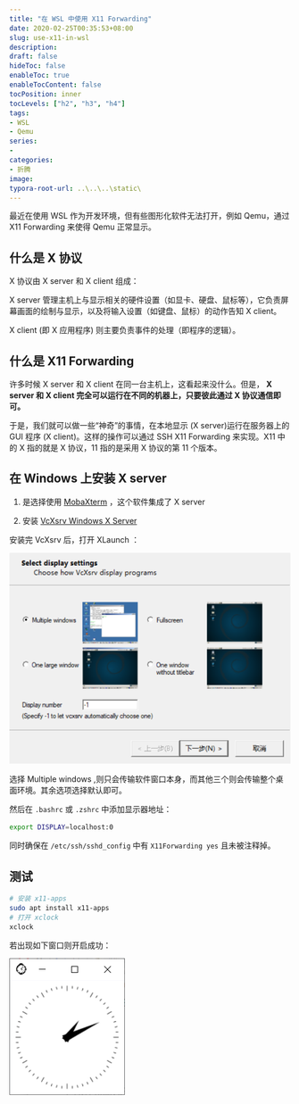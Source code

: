 ```yaml
---
title: "在 WSL 中使用 X11 Forwarding"
date: 2020-02-25T00:35:53+08:00
slug: use-x11-in-wsl
description:
draft: false
hideToc: false
enableToc: true
enableTocContent: false
tocPosition: inner
tocLevels: ["h2", "h3", "h4"]
tags:
- WSL
- Qemu
series:
-
categories:
- 折腾
image:
typora-root-url: ..\..\..\static\
---
```


最近在使用 WSL 作为开发环境，但有些图形化软件无法打开，例如 Qemu，通过 X11 Forwarding 来使得 Qemu 正常显示。

<!--more-->

## 什么是 X 协议

X 协议由 X server 和 X client 组成：

X server 管理主机上与显示相关的硬件设置（如显卡、硬盘、鼠标等），它负责屏幕画面的绘制与显示，以及将输入设置（如键盘、鼠标）的动作告知 X client。

X client (即 X 应用程序) 则主要负责事件的处理（即程序的逻辑）。

## 什么是 X11 Forwarding

许多时候 X server 和 X client 在同一台主机上，这看起来没什么。但是， **X server 和 X client 完全可以运行在不同的机器上，只要彼此通过 X 协议通信即可。**

于是，我们就可以做一些“神奇”的事情，在本地显示 (X server)运行在服务器上的 GUI 程序 (X client)。这样的操作可以通过 SSH X11 Forwarding 来实现。X11 中的 X 指的就是 X 协议，11 指的是采用 X 协议的第 11 个版本。

## 在 Windows 上安装 X server

1. 是选择使用 [MobaXterm](https://mobaxterm.mobatek.net/) ，这个软件集成了 X server

2. 安装 [VcXsrv Windows X Server](https://sourceforge.net/projects/vcxsrv/files/vcxsrv/)

安装完 VcXsrv 后，打开 XLaunch ：

![VcXsrc Setting](/images/VcXsrc-settings1.png)

选择 Multiple windows ,则只会传输软件窗口本身，而其他三个则会传输整个桌面环境。其余选项选择默认即可。

然后在 `.bashrc` 或 `.zshrc` 中添加显示器地址：

```bash
export DISPLAY=localhost:0
```

同时确保在 `/etc/ssh/sshd_config` 中有 `X11Forwarding yes` 且未被注释掉。



## 测试

```bash
# 安装 x11-apps
sudo apt install x11-apps
# 打开 xclock
xclock
```

若出现如下窗口则开启成功：

![xclock](/images/xclock.png)